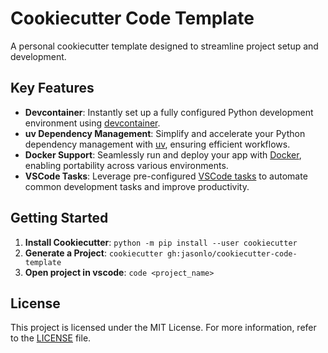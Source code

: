 # Cookiecutter Code Template

A personal cookiecutter template designed to streamline project setup and development.

## Key Features

- **Devcontainer**: Instantly set up a fully configured Python development environment using [devcontainer]({{cookiecutter.project_slug}}/.devcontainer/devcontainer.json).
- **uv Dependency Management**: Simplify and accelerate your Python dependency management with [uv](https://docs.astral.sh/uv/), ensuring efficient workflows.
- **Docker Support**: Seamlessly run and deploy your app with [Docker]({{cookiecutter.project_slug}}/Dockerfile), enabling portability across various environments.
- **VSCode Tasks**: Leverage pre-configured [VSCode tasks]({{cookiecutter.project_slug}}/.vscode/tasks.json) to automate common development tasks and improve productivity.

## Getting Started

1. **Install Cookiecutter**: `python -m pip install --user cookiecutter`
2. **Generate a Project**: `cookiecutter gh:jasonlo/cookiecutter-code-template`
3. **Open project in vscode**: `code <project_name>`

## License

This project is licensed under the MIT License. For more information, refer to the [LICENSE](LICENSE) file.
